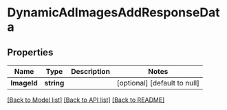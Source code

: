 # DynamicAdImagesAddResponseData

## Properties
Name | Type | Description | Notes
------------ | ------------- | ------------- | -------------
**ImageId** | **string** |  | [optional] [default to null]

[[Back to Model list]](../README.md#documentation-for-models) [[Back to API list]](../README.md#documentation-for-api-endpoints) [[Back to README]](../README.md)


